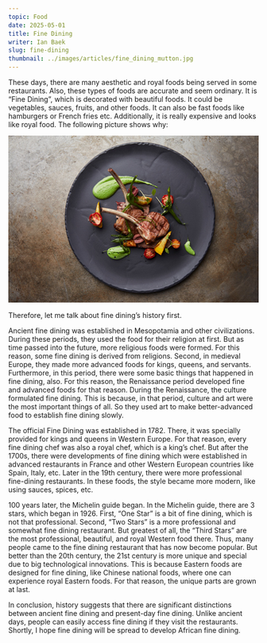 ```yaml
---
topic: Food
date: 2025-05-01
title: Fine Dining
writer: Ian Baek
slug: fine-dining
thumbnail: ../images/articles/fine_dining_mutton.jpg
---
```

These days, there are many aesthetic and royal foods being served in some restaurants. Also, these types of foods are accurate and seem ordinary. It is “Fine Dining”, which is decorated with beautiful foods. It could be vegetables, sauces, fruits, and other foods. It can also be fast foods like hamburgers or French fries etc. Additionally, it is really expensive and looks like royal food. The following picture shows why: 

![](../images/articles/fine_dining_mutton.jpg)

Therefore, let me talk about fine dining’s history first.

Ancient fine dining was established in Mesopotamia and other civilizations. During these periods, they used the food for their religion at first. But as time passed into the future, more religious foods were formed. For this reason, some fine dining is derived from religions. Second, in medieval Europe, they made more advanced foods for kings, queens, and servants. Furthermore, in this period, there were some basic things that happened in fine dining, also. For this reason, the Renaissance period developed fine and advanced foods for that reason. During the Renaissance, the culture formulated fine dining. This is because, in that period, culture and art were the most important things of all. So they used art to make better-advanced food to establish fine dining slowly. 

The official Fine Dining was established in 1782. There, it was specially provided for kings and queens in Western Europe. For that reason, every fine dining chef was also a royal chef, which is a king’s chef. But after the 1700s, there were developments of fine dining which were established in advanced restaurants in France and other Western European countries like Spain, Italy, etc. Later in the 19th century, there were more professional fine-dining restaurants. In these foods, the style became more modern, like using sauces, spices, etc. 

100 years later, the Michelin guide began. In the Michelin guide, there are 3 stars, which began in 1926. First, “One Star” is a bit of fine dining, which is not that professional. Second, “Two Stars” is a more professional and somewhat fine dining restaurant. But greatest of all, the “Third Stars” are the most professional, beautiful, and royal Western food there. Thus, many people came to the fine dining restaurant that has now become popular. But better than the 20th century, the 21st century is more unique and special due to big technological innovations. This is because Eastern foods are designed for fine dining, like Chinese national foods, where one can experience royal Eastern foods. For that reason, the unique parts are grown at last. 

In conclusion, history suggests that there are significant distinctions between ancient fine dining and present-day fine dining. Unlike ancient days, people can easily access fine dining if they visit the restaurants. Shortly, I hope fine dining will be spread to develop African fine dining.